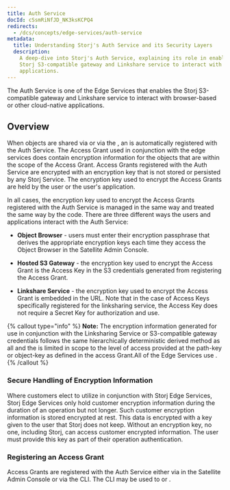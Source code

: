 ```yaml
---
title: Auth Service
docId: cSsmRiNfJD_NK3ksKCPQ4
redirects:
  - /dcs/concepts/edge-services/auth-service
metadata:
  title: Understanding Storj's Auth Service and its Security Layers
  description:
    A deep-dive into Storj's Auth Service, explaining its role in enabling
    Storj S3-compatible gateway and Linkshare service to interact with cloud-native
    applications.
---
```


The Auth Service is one of the Edge Services that enables the Storj S3-compatible gateway and Linkshare service to interact with browser-based or other cloud-native applications.

## Overview

When objects are shared via [](docId:sN2GhYgGUtqBVF65GhKEa) or via the [](docId:yYCzPT8HHcbEZZMvfoCFa), an [](docId:XKib9SzjtEXTXWvdyYWX6) is automatically registered with the Auth Service. The Access Grant used in conjunction with the edge services does contain encryption information for the objects that are within the scope of the Access Grant. Access Grants registered with the Auth Service are encrypted with an encryption key that is not stored or persisted by any Storj Service. The encryption key used to encrypt the Access Grants are held by the user or the user's application.

In all cases, the encryption key used to encrypt the Access Grants registered with the Auth Service is managed in the same way and treated the same way by the code. There are three different ways the users and applications interact with the Auth Service:

- **Object Browser** - users must enter their encryption passphrase that derives the appropriate encryption keys each time they access the Object Browser in the Satellite Admin Console.

- **Hosted S3 Gateway** - the encryption key used to encrypt the Access Grant is the Access Key in the S3 credentials generated from registering the Access Grant.

- **Linkshare Service** - the encryption key used to encrypt the Access Grant is embedded in the URL. Note that in the case of Access Keys specifically registered for the linksharing service, the Access Key does not require a Secret Key for authorization and use.

{% callout type="info"  %}
**Note:** The encryption information generated for use in conjunction with the Linksharing Service or S3-compatible gateway credentials follows the same hierarchically deterministic derived method as all [](docId:XKib9SzjtEXTXWvdyYWX6) and the [](docId:yI4q9JDB3w01xEkFWA4_z) is limited in scope to the level of access provided at the path-key or object-key as defined in the access Grant.All of the Edge Services use [](docId:hf2uumViqYvS1oq8TYbeW).
{% /callout %}

### Secure Handling of Encryption Information

Where customers elect to utilize [](docId:hf2uumViqYvS1oq8TYbeW) in conjunction with Storj Edge Services, Storj Edge Services only hold customer encryption information during the duration of an operation but not longer. Such customer encryption information is stored encrypted at rest. This data is encrypted with a key given to the user that Storj does not keep. Without an encryption key, no one, including Storj, can access customer encrypted information. The user must provide this key as part of their operation authentication.

### Registering an Access Grant

Access Grants are registered with the Auth Service either via [](docId:4oDAezF-FcfPr0WPl7knd) in the Satellite Admin Console or via the CLI. The CLI may be used to [](docId:tBnCSrmR1jbOewG38fIr4) or [](docId:tBnCSrmR1jbOewG38fIr4).
